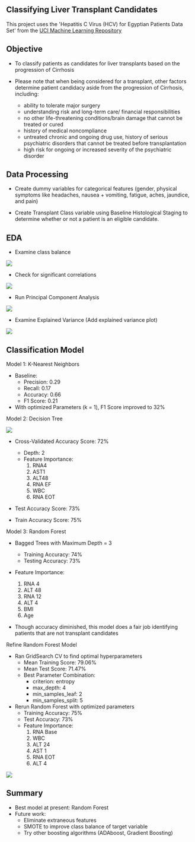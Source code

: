 Classifying Liver Transplant Candidates
-
This project uses the 'Hepatitis C Virus (HCV) for Egyptian Patients Data Set' from the [UCI Machine Learning Repository](https://archive.ics.uci.edu/ml/datasets/Hepatitis+C+Virus+%28HCV%29+for+Egyptian+patients#)

Objective
-
- To classify patients as candidates for liver transplants based on the progression of Cirrhosis

- Please note that when being considered for a transplant, other factors determine patient candidacy aside from the progression of Cirrhosis, including:
  - ability to tolerate major surgery
  - understanding risk and long-term care/ financial responsibilities
  - no other life-threatening conditions/brain damage that cannot be treated or cured
  - history of medical noncompliance
  - untreated chronic and ongoing drug use, history of serious psychiatric disorders that cannot be treated before transplantation
  - high risk for ongoing or increased severity of the psychiatric disorder


Data Processing
-
- Create dummy variables for categorical features (gender, physical symptoms like headaches, nausea + vomiting, fatigue, aches, jaundice, and pain)

- Create Transplant Class variable using Baseline Histological Staging to determine whether or not a patient is an eligible candidate.


EDA
-

- Examine class balance
<img src = "images/class_balance.png"> 

- Check for significant correlations
<img src = "images/correlation_matrix.png"> 

- Run Principal Component Analysis
<img src = "images/pca_barplot.png"> 

- Examine Explained Variance (Add explained variance plot)
<img src = "images/elbow_plot.png"> 

Classification Model
-

Model 1: K-Nearest Neighbors
- Baseline:
    - Precision: 0.29
    - Recall: 0.17
    - Accuracy: 0.66
    - F1 Score: 0.21
- With optimized Parameters (k = 1), F1 Score improved to 32%

Model 2: Decision Tree

<img src = "images/decision_tree.png"> 

- Cross-Validated Accuracy Score: 72%
  - Depth: 2
  - Feature Importance:
    1) RNA4
    2) AST1
    3) ALT48
    4) RNA EF
    5) WBC
    6) RNA EOT

- Test Accuracy Score: 73%
- Train Accuracy Score: 75%

Model 3: Random Forest
- Bagged Trees with Maximum Depth = 3
  - Training Accuracy: 74%
  - Testing Accuracy: 73%
- Feature Importance:
  1) RNA 4
  2) ALT 48
  3) RNA 12
  4) ALT 4
  5) BMI
  6) Age

- Though accuracy diminished, this model does a fair job identifying patients that are not transplant candidates

Refine Random Forest Model
- Ran GridSearch CV to find optimal hyperparameters
  - Mean Training Score: 79.06%
  - Mean Test Score: 71.47%
  - Best Parameter Combination:
    - criterion: entropy
    - max_depth: 4
    - min_samples_leaf: 2
    - min_samples_split: 5
- Rerun Random Forest with optimized parameters
  - Training Accuracy: 75%
  - Test Accuracy: 73%
  - Feature Importance:
    1) RNA Base
    2) WBC
    3) ALT 24
    4) AST 1
    5) RNA EOT
    6) ALT 4

<img src = "images/classification_report.png"> 

Summary
-
- Best model at present: Random Forest
- Future work:
  - Eliminate extraneous features
  - SMOTE to improve class balance of target variable
  - Try other boosting algorithms (ADAboost, Gradient Boosting)
